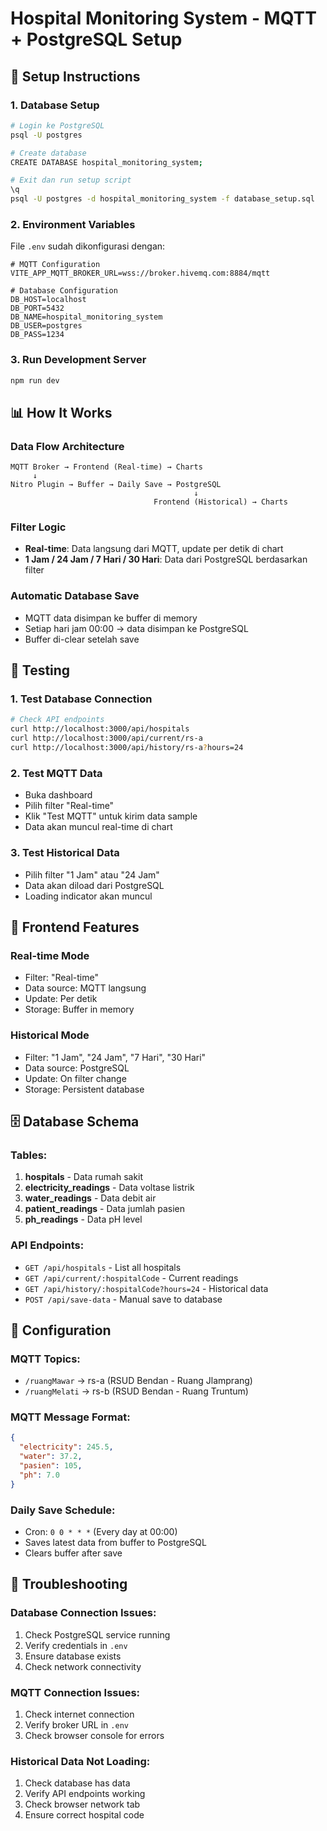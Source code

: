 # Hospital Monitoring System - MQTT + PostgreSQL Setup

## 🚀 Setup Instructions

### 1. Database Setup

```bash
# Login ke PostgreSQL
psql -U postgres

# Create database
CREATE DATABASE hospital_monitoring_system;

# Exit dan run setup script
\q
psql -U postgres -d hospital_monitoring_system -f database_setup.sql
```

### 2. Environment Variables

File `.env` sudah dikonfigurasi dengan:

```
# MQTT Configuration
VITE_APP_MQTT_BROKER_URL=wss://broker.hivemq.com:8884/mqtt

# Database Configuration
DB_HOST=localhost
DB_PORT=5432
DB_NAME=hospital_monitoring_system
DB_USER=postgres
DB_PASS=1234
```

### 3. Run Development Server

```bash
npm run dev
```

## 📊 How It Works

### Data Flow Architecture

```
MQTT Broker → Frontend (Real-time) → Charts
     ↓
Nitro Plugin → Buffer → Daily Save → PostgreSQL
                                         ↓
                                Frontend (Historical) → Charts
```

### Filter Logic

- **Real-time**: Data langsung dari MQTT, update per detik di chart
- **1 Jam / 24 Jam / 7 Hari / 30 Hari**: Data dari PostgreSQL berdasarkan filter

### Automatic Database Save

- MQTT data disimpan ke buffer di memory
- Setiap hari jam 00:00 → data disimpan ke PostgreSQL
- Buffer di-clear setelah save

## 🧪 Testing

### 1. Test Database Connection

```bash
# Check API endpoints
curl http://localhost:3000/api/hospitals
curl http://localhost:3000/api/current/rs-a
curl http://localhost:3000/api/history/rs-a?hours=24
```

### 2. Test MQTT Data

- Buka dashboard
- Pilih filter "Real-time"
- Klik "Test MQTT" untuk kirim data sample
- Data akan muncul real-time di chart

### 3. Test Historical Data

- Pilih filter "1 Jam" atau "24 Jam"
- Data akan diload dari PostgreSQL
- Loading indicator akan muncul

## 📱 Frontend Features

### Real-time Mode

- Filter: "Real-time"
- Data source: MQTT langsung
- Update: Per detik
- Storage: Buffer in memory

### Historical Mode

- Filter: "1 Jam", "24 Jam", "7 Hari", "30 Hari"
- Data source: PostgreSQL
- Update: On filter change
- Storage: Persistent database

## 🗄️ Database Schema

### Tables:

1. **hospitals** - Data rumah sakit
2. **electricity_readings** - Data voltase listrik
3. **water_readings** - Data debit air
4. **patient_readings** - Data jumlah pasien
5. **ph_readings** - Data pH level

### API Endpoints:

- `GET /api/hospitals` - List all hospitals
- `GET /api/current/:hospitalCode` - Current readings
- `GET /api/history/:hospitalCode?hours=24` - Historical data
- `POST /api/save-data` - Manual save to database

## 🔧 Configuration

### MQTT Topics:

- `/ruangMawar` → rs-a (RSUD Bendan - Ruang Jlamprang)
- `/ruangMelati` → rs-b (RSUD Bendan - Ruang Truntum)

### MQTT Message Format:

```json
{
  "electricity": 245.5,
  "water": 37.2,
  "pasien": 105,
  "ph": 7.0
}
```

### Daily Save Schedule:

- Cron: `0 0 * * *` (Every day at 00:00)
- Saves latest data from buffer to PostgreSQL
- Clears buffer after save

## 🚨 Troubleshooting

### Database Connection Issues:

1. Check PostgreSQL service running
2. Verify credentials in `.env`
3. Ensure database exists
4. Check network connectivity

### MQTT Connection Issues:

1. Check internet connection
2. Verify broker URL in `.env`
3. Check browser console for errors

### Historical Data Not Loading:

1. Check database has data
2. Verify API endpoints working
3. Check browser network tab
4. Ensure correct hospital code
